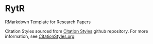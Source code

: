 # RytR
RMarkdown Template for Research Papers

Citation Styles sourced from [Citation Styles](https://github.com/citation-style-language/styles) github repository. For more information, see [CitationStyles.org](https://citationstyles.org)
